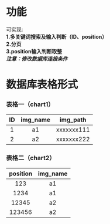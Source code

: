 # 功能
可实现:  
**1.多关键词搜索及输入判断（ID、position）**  
**2.分页**   
**3.position输入判断取整**   
***注意：修改数据库连接条件***

# 数据库表格形式  
### 表格一（chart1）  
|   ID  |    img_name   |   img_path  |
|:-----:|   :-----:     |:-----------:|
|   1   |     a1        |  xxxxxxx111 |
|   2   |     a2        |  xxxxxxx222 |
### 表格二（chart2）  
|   position |    img_name   |
|:----------:|   :-----:     |
|   123      |     a1        |
|   1234     |     a1        |
|   12345    |     a2        | 
|   123456   |     a2        | 
